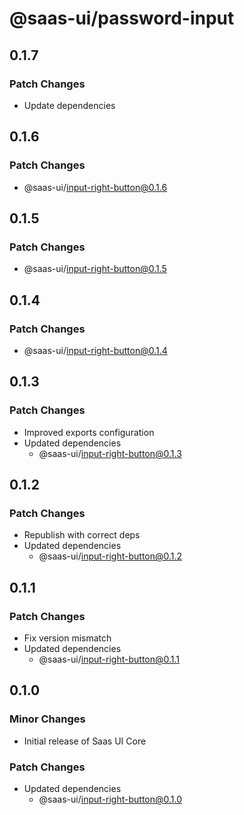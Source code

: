 # @saas-ui/password-input

## 0.1.7

### Patch Changes

- Update dependencies

## 0.1.6

### Patch Changes

- @saas-ui/input-right-button@0.1.6

## 0.1.5

### Patch Changes

- @saas-ui/input-right-button@0.1.5

## 0.1.4

### Patch Changes

- @saas-ui/input-right-button@0.1.4

## 0.1.3

### Patch Changes

- Improved exports configuration
- Updated dependencies
  - @saas-ui/input-right-button@0.1.3

## 0.1.2

### Patch Changes

- Republish with correct deps
- Updated dependencies
  - @saas-ui/input-right-button@0.1.2

## 0.1.1

### Patch Changes

- Fix version mismatch
- Updated dependencies
  - @saas-ui/input-right-button@0.1.1

## 0.1.0

### Minor Changes

- Initial release of Saas UI Core

### Patch Changes

- Updated dependencies
  - @saas-ui/input-right-button@0.1.0
